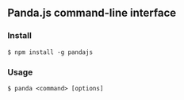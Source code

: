 ## Panda.js command-line interface

### Install

    $ npm install -g pandajs

### Usage
    
    $ panda <command> [options]
